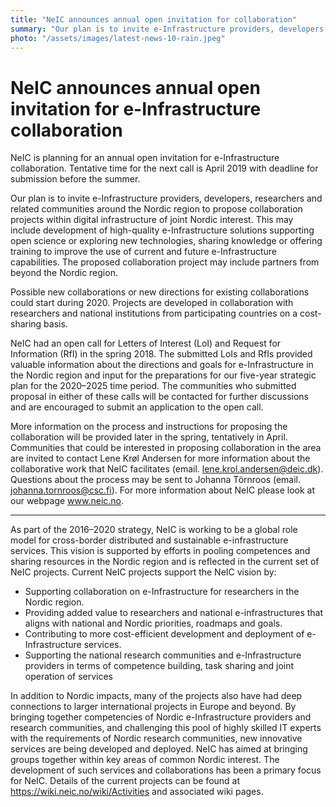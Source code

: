 ```yaml
---
title: "NeIC announces annual open invitation for collaboration"
summary: "Our plan is to invite e-Infrastructure providers, developers, researchers and related communities around the Nordic region to propose collaboration projects within digital infrastructure of joint Nordic interest."
photo: "/assets/images/latest-news-10-rain.jpeg"
---
```


NeIC announces annual open invitation for e-Infrastructure collaboration
===============================

NeIC is planning for an annual open invitation for e-Infrastructure collaboration. Tentative time for the next call is April 2019 with deadline for submission before the summer. 

Our plan is to invite e-Infrastructure providers, developers, researchers and related communities around the Nordic region to propose collaboration projects within digital infrastructure of joint Nordic interest. This may include development of high-quality e-Infrastructure solutions supporting open science or exploring new technologies, sharing knowledge or offering training to improve the use of current and future e-Infrastructure capabilities. The proposed collaboration project may include partners from beyond the Nordic region.

Possible new collaborations or new directions for existing collaborations could start during 2020. Projects are developed in collaboration with researchers and national institutions from participating countries on a cost-sharing basis. 

NeIC had an open call for Letters of Interest (LoI) and Request for Information (RfI) in the spring 2018. The submitted LoIs and RfIs  provided valuable information about the directions and goals for e-Infrastructure in the Nordic region and input for the preparations for our five-year strategic plan for the 2020–2025 time period. The communities who submitted proposal in either of these calls will be contacted for further discussions and are encouraged to submit an application to the open call.

More information on the process and instructions for proposing the collaboration will be provided later in the spring, tentatively in April. Communities that could be interested in proposing collaboration in the area are invited to contact Lene Krøl Andersen for more information about the collaborative work that NeIC facilitates (email. lene.krol.andersen@deic.dk). Questions about the process may be sent to Johanna Törnroos (email. johanna.tornroos@csc.fi). For more information about NeIC please look at our webpage www.neic.no.

-------
As part of the 2016–2020 strategy, NeIC is working to be a global role model for cross-border distributed and sustainable e-infrastructure services. This vision is supported by efforts in pooling competences and sharing resources in the Nordic region and is reflected in the current set of NeIC projects. Current NeIC projects support the NeIC vision by:
- Supporting collaboration on e-Infrastructure for researchers in the Nordic region.
- Providing added value to researchers and national e-infrastructures that aligns with national and Nordic priorities, roadmaps and goals.
- Contributing to more cost-efficient development and deployment of e-Infrastructure services.
- Supporting the national research communities and e-Infrastructure providers in terms of competence building, task sharing and joint operation of services

In addition to Nordic impacts, many of the projects also have had deep connections to larger international projects in Europe and beyond. By bringing together competencies of Nordic e-Infrastructure providers and research communities, and challenging this pool of highly skilled IT experts with the requirements of Nordic research communities, new innovative services are being developed and deployed. NeIC has aimed at bringing groups together within key areas of common Nordic interest. The development of such services and collaborations has been a primary focus for NeIC. Details of the current projects can be found at https://wiki.neic.no/wiki/Activities and associated wiki pages.
